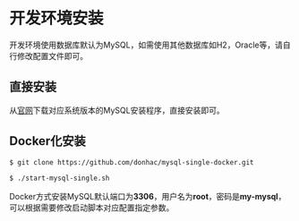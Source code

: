 # 开发环境安装
开发环境使用数据库默认为MySQL，如需使用其他数据库如H2，Oracle等，请自行修改配置文件即可。

## 直接安装
从[官网](https://www.mysql.com/downloads/)下载对应系统版本的MySQL安装程序，直接安装即可。

## Docker化安装

```bash
$ git clone https://github.com/donhac/mysql-single-docker.git

$ ./start-mysql-single.sh
```

Docker方式安装MySQL默认端口为**3306**，用户名为**root**，密码是**my-mysql**，可以根据需要修改启动脚本对应配置指定参数。


